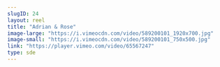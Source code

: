 ```yaml
---
slugID: 24 
layout: reel
title: "Adrian & Rose"
image-large: "https://i.vimeocdn.com/video/589200101_1920x700.jpg"
image-small: "https://i.vimeocdn.com/video/589200101_750x500.jpg"
link: "https://player.vimeo.com/video/65567247"
type: sde
---
```


